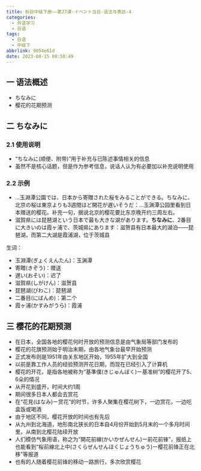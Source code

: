 ```yaml
---
title: 标日中级下册——第27课-イベント当日-语法与表达-4
categories:
  - 外语学习
  - 日语
tags:
  - 日语
  - 中级下
abbrlink: 9054e61d
date: 2023-08-15 08:58:49
---
```

## 一 语法概述

* ちなみに
* 樱花的花期预测

<!--more-->

## 二 ちなみに

### 2.1 使用说明

* “ちなみに(顺便、附带)”用于补充与已陈述事情相关的信息
* 虽然不是核心话题，但是作为参考信息，说话人认为有必要加以补充说明使用

### 2.2 示例

* ...玉淵潭公園では、日本から寄贈された桜をみることができる。ちなみに、北京の桜は東京よりも3週間ほど開花が遅いそうだ：...玉渊潭公园里看到日本赠送的樱花。补充一句，据说北京的樱花要比东京晚开约三周左右。
* 滋賀県には琵琶湖という日本で最も大きな湖があります。**ちなみに**、2番目に大きいのは霞ヶ浦で、茨城県にあります：滋贺县有日本最大的湖泊——琵琶湖，而第二大湖是霞浦湖，位于茨城县

生词：

* 玉淵潭(ぎょくえんたん)：玉渊潭
* 寄贈(きぞう)：赠送
* 遅い(おそい)：迟了
* 滋賀県(しがけん)：滋贺县
* 琵琶湖(びわこ)：琵琶湖
* 二番目(にばんめ)：第二个
* 霞ヶ浦(かすみがうら)：霞浦

## 三 樱花的花期预测

* 在日本，全国各地的樱花何时开放的预测信息是由气象局等部门发布的
* 樱花的花旗预测始于明治末期，由各地气象台最早开始预测
* 正式发布则是1951年由关东地区开始，1955年扩大到全国
* 以前是靠工作人员的经验预测开花日期，而现在已经引入了计算机
* 樱花的开花，是指各地被称为“基準僕(きじゅんぼく)ー基准树”的樱花开了5、6朵的情况
* 从开花到盛开，时间大约1周
* 期间很多日本人都会去赏花
* 在“花見(はなみ)ー赏花”的时节，许多人聚集在樱花树下，一边赏花，一边吃盒饭或喝酒
* 由于地区不同，樱花开放的时间也有先后
* 从九州到北海道，地形南北狭长的日本自4月份开始到5月末的一个多月时间里，从南到北樱花陆续开放
* 人们模仿气象用语，称之为“開花前線(かいかぜんせん)ー前花前锋”，报纸上也能看到“桜前線北上中(さくらぜんせんほくじょうちゅう)ー樱花前锋正在北移”等报道
* 也有的人随着樱花前锋的移动一路旅行，多次欣赏樱花

